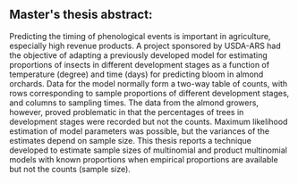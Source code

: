 ## Master's thesis abstract:

Predicting the timing of phenological events is important in agriculture, especially high revenue products.  A project sponsored by USDA-ARS had the objective of adapting a previously developed model for estimating proportions of insects in different development stages as a function of temperature (degree) and time (days) for predicting bloom in almond orchards.  Data for the model normally form a two-way table of counts, with rows corresponding to sample proportions of different development stages, and columns to sampling times. The data from the almond growers, however, proved problematic in that the percentages of trees in development stages were recorded but not the counts.  Maximum likelihood estimation of model parameters was possible, but the variances of the estimates depend on sample size. This thesis reports a technique developed to estimate sample sizes of multinomial and product multinomial models with known proportions when empirical proportions are available but not the counts (sample size).

